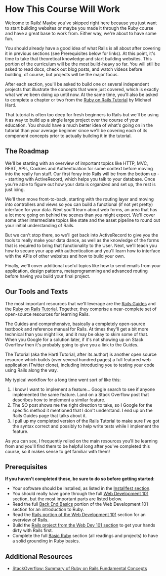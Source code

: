 # How This Course Will Work

Welcome to Rails! Maybe you've skipped right here because you just want to start building websites or maybe you made it through the Ruby course and have a great base to work from.  Either way, we're about to have some fun.

You should already have a good idea of what Rails is all about after covering it in previous sections (see Prerequisites below for links).  At this point, it's time to take that theoretical knowledge and start building websites.  This portion of the curriculum will be the most build-heavy so far.  You will still be asked to read docs, check out blog posts, and watch videos before building, of course, but projects will be the major focus.

After each section, you'll be asked to build one or several independent projects that illustrate the concepts that were just covered, which is exactly what we've been doing up until now.  At the same time, you'll also be asked to complete a chapter or two from the [Ruby on Rails Tutorial](http://ruby.railstutorial.org/ruby-on-rails-tutorial-book) by Michael Hartl.  

That tutorial is often too deep for fresh beginners to Rails but we'll be using it as way to build up a single large project over the course of your education.  You should have a much better idea of what's going on in the tutorial than your average beginner since we'll be covering each of its component concepts prior to actually building it in the tutorial.

## The Roadmap

We'll be starting with an overview of important topics like HTTP, MVC, REST, APIs, Cookies and Authentication for some context before moving into the really fun stuff.  Our first foray into Rails will be from the bottom up -- starting with ActiveRecord, which helps you talk to your database.  Once you're able to figure out how your data is organized and set up, the rest is just icing.

We'll then move front-to-back, starting with the routing layer and moving into controllers and views so you can build a functional (if not yet pretty) interface for your data.  Next you'll learn about web forms, an area that has a lot more going on behind the scenes than you might expect.  We'll cover some other intermediate topics like state and the asset pipeline to round out your initial understanding of Rails.

But we can't stop there, so we'll get back into ActiveRecord to give you the tools to really make your data dance, as well as the knowledge of the forms that is required to bring that functionality to the User.  Next, we'll teach you how to secure your app with authentication and you'll learn how to interface with the APIs of other websites and how to build your own.

Finally, we'll cover additional useful topics like how to send emails from your application, design patterns, metaprogramming and advanced routing before having you build your final project.

## Our Tools and Texts

The most important resources that we'll leverage are the [Rails Guides](http://guides.rubyonrails.org/) and the [Ruby on Rails Tutorial](http://ruby.railstutorial.org/ruby-on-rails-tutorial-book).  Together, they comprise a near-complete set of open-source resources for learning Rails.  

The Guides and comprehensive, basically a completely open-source textbook and reference manual for Rails.  At times they'll get a bit more technical than you might like, and it may be okay to skim some of that.  When you Google for a solution later, if it's not showing up on Stack Overflow then it's probably going to give you a link to the Guides. 

The Tutorial (aka the Hartl Tutorial, after its author) is another open source resource which builds (over several hundred pages) a full featured web application (Twitter clone), including introducing you to testing your code using Rails along the way.

My typical workflow for a long time went sort of like this:

1. I know I want to implement a feature... Google search to see if anyone implemented the same feature.  Land on a Stack Overflow post that describes how to implement a similar feature.
2. The SO post shows me the right direction to take, so I Google for the specific method it mentioned that I don't understand.  I end up on the Rails Guides page that talks about it.
3. I pull up my completed version of the Rails Tutorial to make sure I've got the syntax correct and possibly to help write tests while I implement the feature.

As you can see, I frequently relied on the main resources you'll be learning from and you'll find them to be helpful long after you've completed this course, so it makes sense to get familiar with them!

## Prerequisites

**If you haven't completed these, be sure to do so before getting started:**

* Your software should be installed, as listed in the [Installfest section](/curriculum/installations/).
* You should really have gone through the full [Web Development 101](/curriculum/web_development_basics/) section, but the most important parts are listed below.
* Read the full [Back End Basics](/curriculum/web_development_basics/web_programming_basics/back_end_basics/) portion of the Web Development 101 section for an introduction to Ruby.
* Read the [Rails portion of the Web Development 101](/curriculum/web_development_basics/web_programming_basics/framework_basics/rails_basics.md) section for an overview of Rails.  
* Build the [Rails project from the Web Dev 101 section](/curriculum/web_development_basics/web_programming_basics/framework_basics/project_rails.md) to get your hands dirty with Rails first.
* Complete the full [Basic Ruby](/curriculum/ruby/basic_ruby/) section (all readings and projects) to have a solid grounding in Ruby basics.

## Additional Resources

* [StackOverflow: Summary of Ruby on Rails Fundamental Concepts](http://stackoverflow.com/questions/5205002/summary-of-ruby-on-rails-fundamental-concepts)